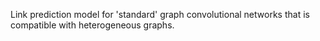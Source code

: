 Link prediction model for 'standard' graph convolutional networks that is compatible with heterogeneous graphs.